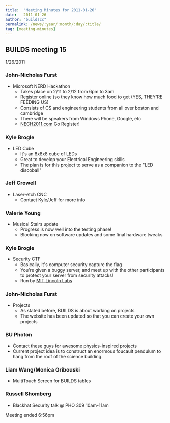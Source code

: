 ```yaml
---
title:  "Meeting Minutes for 2011-01-26"
date:   2011-01-26
author: "buildscc"
permalink: /news/:year/:month/:day/:title/
tag: [meeting-minutes]
---
```


## BUILDS meeting 15
1/26/2011

### John-Nicholas Furst
- Microsoft NERD Hackathon
	- Takes place on 2/11 to 2/12 from 6pm to 3am
	- Register online (so they know how much food to get (YES, THEY'RE FEEDING US)
	- Consists of CS and engineering students from all over boston and cambridge
	- There will be speakers from Windows Phone, Google, etc
	- [NECH2011.com](http://www.nech2011.com) Go Register!

### Kyle Brogle
- LED Cube
	- It's an 8x8x8 cube of LEDs
	- Great to develop your Electrical Engineering skills
	- The plan is for this project to serve as a companion to the "LED discoball"

### Jeff Crowell
- Laser-etch CNC
	- Contact Kyle/Jeff for more info

### Valerie Young
- Musical Stairs update
	- Progress is now well into the testing phase!
	- Blocking now on software updates and some final hardware tweaks

### Kyle Brogle
- Security CTF
	- Basically, it's computer security capture the flag
	- You're given a buggy server, and meet up with the other participants to protect your server from security attacks!
	- Run by [MIT Lincoln Labs](http://www.ll.mit.edu)

### John-Nicholas Furst
- Projects
	- As stated before, BUILDS is about working on projects
	- The website has been updated so that you can create your own projects

### BU Photon
- Contact these guys for awesome physics-inspired projects
- Current project idea is to construct an enormous foucault pendulum to hang from the roof of the science building.

### Liam Wang/Monica Gribouski
- MultiTouch Screen for BUILDS tables

### Russell Shomberg
- Blackhat Security talk @ PHO 309 10am-11am

Meeting ended 6:56pm